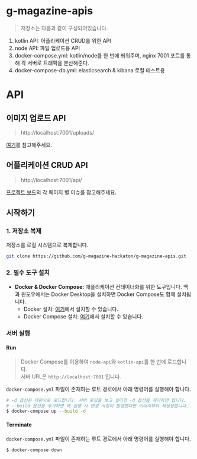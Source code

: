 # g-magazine-apis

> 저장소는 다음과 같이 구성되어있습니다.

1. kotlin API: 어플리케이션 CRUD를 위한 API
2. node API: 파일 업로드용 API
3. docker-compose.yml: kotlin/node를 한 번에 띄워주며, nginx 7001 포트를 통해 각 서버로 트래픽을 분산해준다.
4. docker-compose-db.yml: elasticsearch & kibana 로컬
   테스트용

# API

## 이미지 업로드 API

> http://localhost:7001/uploads/

[여기](https://github.com/g-magazine-hackaton/g-magazine-apis/issues/5)를 참고해주세요.

## 어플리케이션 CRUD API

> http://localhost:7001/api/

[프로젝트 보드](https://github.com/orgs/g-magazine-hackaton/projects/3)의 각 페이지 별 이슈를 참고해주세요.

## 시작하기

### 1. 저장소 복제

저장소를 로컬 시스템으로 복제합니다.

```bash
git clone https://github.com/g-magazine-hackaton/g-magazine-apis.git
```

### 2. 필수 도구 설치

- **Docker & Docker Compose:** 애플리케이션 컨테이너화를 위한 도구입니다. 맥과 윈도우에서는 Docker Desktop을 설치하면 Docker Compose도 함께 설치됩니다.
  - Docker 설치: [여기](https://docs.docker.com/get-docker/)에서 설치할 수 있습니다.
  - Docker Compose 설치: [여기](https://docs.docker.com/compose/install/)에서 설치할 수 있습니다.

### 서버 실행

#### Run

> Docker Compose를 이용하여 `node-api`와 `kotlin-api`를 한 번에 로드합니다.  
> 서버 URL은 `http://localhost:7001` 입니다.

`docker-compose.yml` 파일이 존재하는 루트 경로에서 아래 명령어를 실행해야 합니다.

```bash
# -d 옵션은 데몬으로 로드합니다. 서버 로깅을 보고 싶다면 -d 옵션을 제거하면 됩니다.
# --build 옵션을 추가하면 매 실행 시 변경 사항이 발생했다면 이미지부터 재생성합니다.
$ docker-compose up --build -d
```

#### Terminate

`docker-compose.yml` 파일이 존재하는 루트 경로에서 아래 명령어를 실행해야 합니다.

```bash
$ docker-compose down
```
